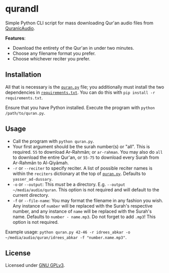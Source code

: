 # qurandl
Simple Python CLI script for mass downloading Qur'an audio files from [QuranicAudio](https://www.quranicaudio.com).

**Features**:
- Download the entirety of the Qur'an in under two minutes.
- Choose any filename format you prefer.
- Choose whichever reciter you prefer.

## Installation
All that is necessary is the [`quran.py`](./quran.py) file; you additionally must install the two dependencies in [`requirements.txt`](./requirements.txt). You can do this with `pip install -r requirements.txt`.

Ensure that you have Python installed. Execute the program with `python /path/to/quran.py`.

## Usage

- Call the program with `python quran.py`.
- Your first argument should be the surah number(s) or "all". This is required. `55` to download Ar-Rahmān; or `ar-rahman`. You may also do `all` to download the entire Qur'an, or `55-75` to download every Surah from Ar-Rahmān to Al-Qiyāmah.
- `-r` or `--reciter` to specify reciter. A list of possible reciter names is within the `reciters` dictionary at the top of [`quran.py`](./quran.py). Defaults to `yasser_ad-dussary`.
- `-o` or `--output`: This *must* be a directory. E.g. `--output ~/media/audio/quran`. This option is not required and will default to the current directory.
- `-f` or `--file-name`: You may format the filename in any fashion you wish. Any instance of `number` will be replaced with the Surah's respective number, and any instance of `name` will be replaced with the Surah's name. Defaults to `number - name.mp3`. Do not forget to add `.mp3`! This option is not required.

Example usage: `python quran.py 42-46 -r idrees_abkar -o ~/media/audio/quran/idrees_abkar -f "number.name.mp3"`.

## License
Licensed under [GNU GPLv3](./LICENSE).